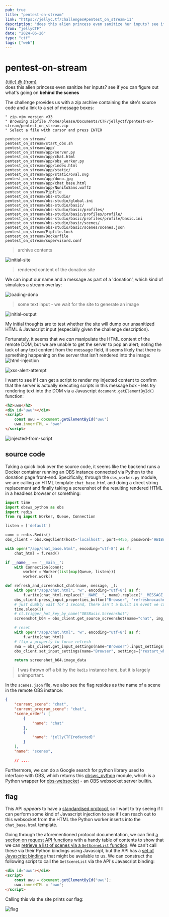 ```yaml
---
pub: true
title: "pentest-on-stream"
link: "https://jellyc.tf/challenges#pentest_on_stream-11"
description: "does this alien princess even sanitize her inputs? see if you can figure out what's going on behind the scenes"
from: "jellyCTF"
date: "2024-06-26"
type: "ctf"
tags: ["web"]
---
```


# pentest-on-stream

<!-- should change the links to github source instead: https://github.com/jellyctf/challenges -->
<aside>
<a href={link}>{title} @ {from}</a><br/>
does this alien princess even sanitize her inputs? see if you can figure out what's going on <b>behind the scenes</b>
</aside>

The challenge provides us with a zip archive containing the site's source code and a link to a set of message boxes:

```vim
" zip.vim version v33
" Browsing zipfile /home/please/Documents/CTF/jellyctf/pentest-on-stream/pentest_on_stream.zip
" Select a file with cursor and press ENTER

pentest_on_stream/
pentest_on_stream/start_obs.sh
pentest_on_stream/app/
pentest_on_stream/app/server.py
pentest_on_stream/app/chat.html
pentest_on_stream/app/obs_worker.py
pentest_on_stream/app/index.html
pentest_on_stream/app/static/
pentest_on_stream/app/static/oval.svg
pentest_on_stream/app/dono.jpg
pentest_on_stream/app/chat_base.html
pentest_on_stream/app/NunitoSans.woff2
pentest_on_stream/Pipfile
pentest_on_stream/obs-studio/
pentest_on_stream/obs-studio/global.ini
pentest_on_stream/obs-studio/basic/
pentest_on_stream/obs-studio/basic/profiles/
pentest_on_stream/obs-studio/basic/profiles/profile/
pentest_on_stream/obs-studio/basic/profiles/profile/basic.ini
pentest_on_stream/obs-studio/basic/scenes/
pentest_on_stream/obs-studio/basic/scenes/scenes.json
pentest_on_stream/Pipfile.lock
pentest_on_stream/Dockerfile
pentest_on_stream/supervisord.conf
```
> archive contents

![initial-site](/img/pentest_on_stream_img/pentest_init.png)
> rendered content of the donation site

We can input our name and a message as part of a 'donation', which kind of simulates a stream overlay:

![loading-dono](/img/pentest_on_stream_img/loading.png)
> some text input - we wait for the site to generate an image

![initial-output](/img/pentest_on_stream_img/loaded_init.png)

My initial thoughts are to test whether the site will dump our unsanitized HTML & Javascript input (especially given the challenge description).

Fortunately, it seems that we _can_ manipulate the HTML content of the remote DOM, but we are unable to get the server to pop an alert; noting the lack of any text content from the message field, it seems likely that there is something happening on the server that isn't rendered into the image:
![html-injection](/img/pentest_on_stream_img/html_injected.png)

![xss-alert-attempt](/img/pentest_on_stream_img/nothing_alert.png)

I want to see if I can get a script to render my injected content to confirm that the server is actually executing scripts in this message box - lets try rendering text into the DOM via a Javascript `document.getElementById()` function:

```html
<h2>uwu</h2>
<div id="uwu"></div>
<script>
    const uwu = document.getElementById("uwu")
    uwu.innerHTML = "owo"
</script>
```

![injected-from-script](/img/pentest_on_stream_img/script_injection_test.png)

## source code

Taking a quick look over the source code, it seems like the backend runs a Docker container running an OBS instance
connected via Python to the donation page front-end. Specifically, through the `obs_worker.py` module, we are
calling an HTML template `chat_base.html` and doing a direct string replacement and finally taking a screenshot
of the resulting rendered HTML in a  headless browser or something:

```python
import time
import obsws_python as obs
import redis
from rq import Worker, Queue, Connection

listen = ['default']

conn = redis.Redis()
obs_client = obs.ReqClient(host='localhost', port=4455, password='9WIBnsaL6t8Hiors')

with open("/app/chat_base.html", encoding="utf-8") as f:
    chat_html = f.read()

if __name__ == '__main__':
    with Connection(conn):
        worker = Worker(list(map(Queue, listen)))
        worker.work()

def refresh_and_screenshot_chat(name, message, _):
    with open("/app/chat.html", "w", encoding="utf-8") as f:
        f.write(chat_html.replace("__NAME__", name).replace("__MESSAGE__", message))
    obs_client.press_input_properties_button("Browser", "refreshnocache")
    # just dumbly wait for 1 second, there isn't a built in event we can hook to check for page load complete
    time.sleep(1)
    # cl.trigger_hot_key_by_name("OBSBasic.Screenshot")
    screenshot_b64 = obs_client.get_source_screenshot(name="chat", img_format="jpg", width=1280, height=720, quality=90)

    # reset
    with open("/app/chat.html", "w", encoding="utf-8") as f:
        f.write(chat_html)
    # flip a property to force refresh
    rwa = obs_client.get_input_settings(name="Browser").input_settings["restart_when_active"] or False
    obs_client.set_input_settings(name="Browser", settings={"restart_when_active": not rwa}, overlay=True)

    return screenshot_b64.image_data
```
> I was thrown off a bit by the `Redis` instance here, but it is largely unimportant.

In the `scenes.json` file, we also see the flag resides as the name of a scene in the remote OBS instance:

```json
{
    "current_scene": "chat",
    "current_program_scene": "chat",
    "scene_order": [
        {
            "name": "chat"
        },
        {
            "name": "jellyCTF{redacted}"
        }
    ],
    "name": "scenes",

    // ....
```

Furthermore, we can do a Google search for python library used to interface with OBS, which returns
this [obsws_python](https://github.com/aatikturk/obsws-python) module, which is a Python wrapper for
[obs-websocket](https://github.com/obsproject/obs-websocket) - an OBS websocket server builtin.

## flag

This API _appears_ to have a [standardised protocol](https://github.com/obsproject/obs-websocket/blob/master/docs/generated/protocol.md),
so I want to try seeing if I can perform some kind of Javascript injection to see if I can reach out to this
websocket from the HTML the Python worker inserts into the `chat_base.html` template.

Going through the aforementioned protocol documentation, we can find [a section on request API functions](https://github.com/obsproject/obs-websocket/blob/master/docs/generated/protocol.md#requests) with
a handy table of contents to show that we can [retrieve a list of scenes via a `GetSceneList` function](https://github.com/obsproject/obs-websocket/blob/master/docs/generated/protocol.md#getscenelist).
We can't call these via their Python bindings using Javascipt, but the API has a [set of Javascript bindings](https://github.com/obsproject/obs-browser/blob/master/README.md) that
might be available to us. We can construct the following script to call the `GetSceneList` via the API's Javascript binding:

```html
<div id="uwu"></div>
<script>
    const uwu = document.getElementById("uwu");
    uwu.innerHTML = "owo";
</script>
```

Calling this via the site prints our flag:

![flag](/img/pentest_on_stream_img/flag.png)

